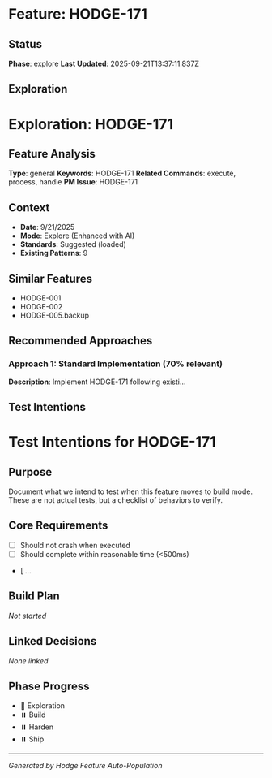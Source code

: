 # Feature: HODGE-171

## Status
**Phase**: explore
**Last Updated**: 2025-09-21T13:37:11.837Z

## Exploration
# Exploration: HODGE-171

## Feature Analysis
**Type**: general
**Keywords**: HODGE-171
**Related Commands**: execute, process, handle
**PM Issue**: HODGE-171

## Context
- **Date**: 9/21/2025
- **Mode**: Explore (Enhanced with AI)
- **Standards**: Suggested (loaded)
- **Existing Patterns**: 9


## Similar Features
- HODGE-001
- HODGE-002
- HODGE-005.backup




## Recommended Approaches


### Approach 1: Standard Implementation (70% relevant)
**Description**: Implement HODGE-171 following existi...

## Test Intentions
# Test Intentions for HODGE-171

## Purpose
Document what we intend to test when this feature moves to build mode.
These are not actual tests, but a checklist of behaviors to verify.

## Core Requirements
- [ ] Should not crash when executed
- [ ] Should complete within reasonable time (<500ms)
- [ ...

## Build Plan
_Not started_

## Linked Decisions
_None linked_




## Phase Progress
- 🔄 Exploration
- ⏸️ Build
- ⏸️ Harden
- ⏸️ Ship

---
_Generated by Hodge Feature Auto-Population_
